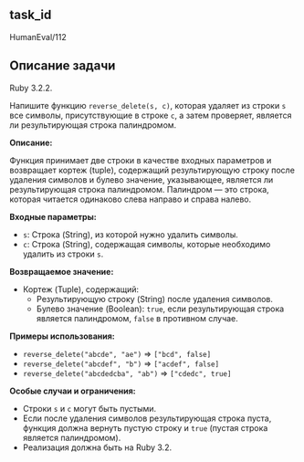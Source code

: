## task_id
HumanEval/112

## Описание задачи
Ruby 3.2.2.

Напишите функцию `reverse_delete(s, c)`, которая удаляет из строки `s` все символы, присутствующие в строке `c`, а затем проверяет, является ли результирующая строка палиндромом.

**Описание:**

Функция принимает две строки в качестве входных параметров и возвращает кортеж (tuple), содержащий  результирующую строку после удаления символов и булево значение, указывающее, является ли результирующая строка палиндромом.  Палиндром — это строка, которая читается одинаково слева направо и справа налево.

**Входные параметры:**

* `s`: Строка (String), из которой нужно удалить символы.
* `c`: Строка (String), содержащая символы, которые необходимо удалить из строки `s`.

**Возвращаемое значение:**

* Кортеж (Tuple), содержащий:
    * Результирующую строку (String) после удаления символов.
    * Булево значение (Boolean): `true`, если результирующая строка является палиндромом, `false` в противном случае.


**Примеры использования:**

* `reverse_delete("abcde", "ae")`  => `["bcd", false]`
* `reverse_delete("abcdef", "b")`  => `["acdef", false]`
* `reverse_delete("abcdedcba", "ab")` => `["cdedc", true]`


**Особые случаи и ограничения:**

* Строки `s` и `c` могут быть пустыми.
* Если после удаления символов результирующая строка пуста, функция должна вернуть пустую строку и `true` (пустая строка является палиндромом).
* Реализация должна быть на Ruby 3.2.


